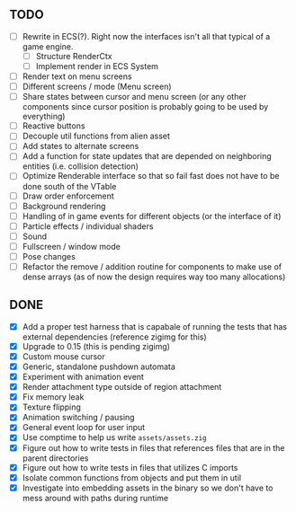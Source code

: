 <!--This is a list of to dos so I don't lose track of what I am doing. 
Some of these are not strictly related to the project (e.g. it could be zig related)-->

## TODO
- [ ] Rewrite in ECS(?). Right now the interfaces isn't all that typical of a game engine. 
    - [ ] Structure RenderCtx
    - [ ] Implement render in ECS System
- [ ] Render text on menu screens 
- [ ] Different screens / mode (Menu screen)
- [ ] Share states between cursor and menu screen (or any other components since cursor position is probably going to be used by everything)
- [ ] Reactive buttons
- [ ] Decouple util functions from alien asset
- [ ] Add states to alternate screens
- [ ] Add a function for state updates that are depended on neighboring entities (i.e. collision detection)
- [ ] Optimize Renderable interface so that so fail fast does not have to be done south of the VTable
- [ ] Draw order enforcement
- [ ] Background rendering
- [ ] Handling of in game events for different objects (or the interface of it)
- [ ] Particle effects / individual shaders
- [ ] Sound
- [ ] Fullscreen / window mode
- [ ] Pose changes
- [ ] Refactor the remove / addition routine for components to make use of dense arrays (as of now the design requires way too many allocations)

## DONE
- [x] Add a proper test harness that is capabale of running the tests that has external dependencies (reference zigimg for this)
- [x] Upgrade to 0.15 (this is pending zigimg)
- [x] Custom mouse cursor
- [x] Generic, standalone pushdown automata
- [x] Experiment with animation event
- [x] Render attachment type outside of region attachment 
- [x] Fix memory leak
- [x] Texture flipping
- [x] Animation switching / pausing
- [x] General event loop for user input
- [x] Use comptime to help us write `assets/assets.zig`
- [x] Figure out how to write tests in files that references files that are in the parent directories
- [x] Figure out how to write tests in files that utilizes C imports
- [x] Isolate common functions from objects and put them in util
- [x] Investigate into embedding assets in the binary so we don't have to mess around with paths during runtime
